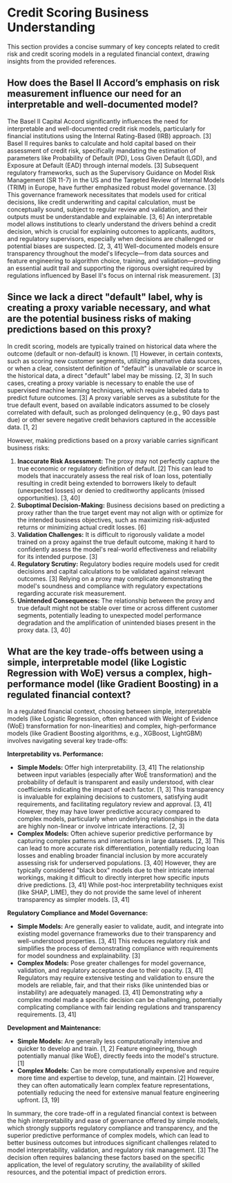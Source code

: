 # Credit Scoring Business Understanding

This section provides a concise summary of key concepts related to credit risk and credit scoring models in a regulated financial context, drawing insights from the provided references.

## How does the Basel II Accord’s emphasis on risk measurement influence our need for an interpretable and well-documented model?

The Basel II Capital Accord significantly influences the need for interpretable and well-documented credit risk models, particularly for financial institutions using the Internal Rating-Based (IRB) approach. [3] Basel II requires banks to calculate and hold capital based on their assessment of credit risk, specifically mandating the estimation of parameters like Probability of Default (PD), Loss Given Default (LGD), and Exposure at Default (EAD) through internal models. [3] Subsequent regulatory frameworks, such as the Supervisory Guidance on Model Risk Management (SR 11-7) in the US and the Targeted Review of Internal Models (TRIM) in Europe, have further emphasized robust model governance. [3] This governance framework necessitates that models used for critical decisions, like credit underwriting and capital calculation, must be conceptually sound, subject to regular review and validation, and their outputs must be understandable and explainable. [3, 6] An interpretable model allows institutions to clearly understand the drivers behind a credit decision, which is crucial for explaining outcomes to applicants, auditors, and regulatory supervisors, especially when decisions are challenged or potential biases are suspected. [2, 3, 41] Well-documented models ensure transparency throughout the model's lifecycle—from data sources and feature engineering to algorithm choice, training, and validation—providing an essential audit trail and supporting the rigorous oversight required by regulations influenced by Basel II's focus on internal risk measurement. [3]

## Since we lack a direct "default" label, why is creating a proxy variable necessary, and what are the potential business risks of making predictions based on this proxy?

In credit scoring, models are typically trained on historical data where the outcome (default or non-default) is known. [1] However, in certain contexts, such as scoring new customer segments, utilizing alternative data sources, or when a clear, consistent definition of "default" is unavailable or scarce in the historical data, a direct "default" label may be missing. [2, 3] In such cases, creating a proxy variable is necessary to enable the use of supervised machine learning techniques, which require labeled data to predict future outcomes. [3] A proxy variable serves as a substitute for the true default event, based on available indicators assumed to be closely correlated with default, such as prolonged delinquency (e.g., 90 days past due) or other severe negative credit behaviors captured in the accessible data. [1, 2]

However, making predictions based on a proxy variable carries significant business risks:
1.  **Inaccurate Risk Assessment:** The proxy may not perfectly capture the true economic or regulatory definition of default. [2] This can lead to models that inaccurately assess the real risk of loan loss, potentially resulting in credit being extended to borrowers likely to default (unexpected losses) or denied to creditworthy applicants (missed opportunities). [3, 40]
2.  **Suboptimal Decision-Making:** Business decisions based on predicting a proxy rather than the true target event may not align with or optimize for the intended business objectives, such as maximizing risk-adjusted returns or minimizing actual credit losses. [6]
3.  **Validation Challenges:** It is difficult to rigorously validate a model trained on a proxy against the true default outcome, making it hard to confidently assess the model's real-world effectiveness and reliability for its intended purpose. [3]
4.  **Regulatory Scrutiny:** Regulatory bodies require models used for credit decisions and capital calculations to be validated against relevant outcomes. [3] Relying on a proxy may complicate demonstrating the model's soundness and compliance with regulatory expectations regarding accurate risk measurement.
5.  **Unintended Consequences:** The relationship between the proxy and true default might not be stable over time or across different customer segments, potentially leading to unexpected model performance degradation and the amplification of unintended biases present in the proxy data. [3, 40]

## What are the key trade-offs between using a simple, interpretable model (like Logistic Regression with WoE) versus a complex, high-performance model (like Gradient Boosting) in a regulated financial context?

In a regulated financial context, choosing between simple, interpretable models (like Logistic Regression, often enhanced with Weight of Evidence (WoE) transformation for non-linearities) and complex, high-performance models (like Gradient Boosting algorithms, e.g., XGBoost, LightGBM) involves navigating several key trade-offs:

**Interpretability vs. Performance:**
*   **Simple Models:** Offer high interpretability. [3, 41] The relationship between input variables (especially after WoE transformation) and the probability of default is transparent and easily understood, with clear coefficients indicating the impact of each factor. [1, 3] This transparency is invaluable for explaining decisions to customers, satisfying audit requirements, and facilitating regulatory review and approval. [3, 41] However, they may have lower predictive accuracy compared to complex models, particularly when underlying relationships in the data are highly non-linear or involve intricate interactions. [2, 3]
*   **Complex Models:** Often achieve superior predictive performance by capturing complex patterns and interactions in large datasets. [2, 3] This can lead to more accurate risk differentiation, potentially reducing loan losses and enabling broader financial inclusion by more accurately assessing risk for underserved populations. [3, 40] However, they are typically considered "black box" models due to their intricate internal workings, making it difficult to directly interpret how specific inputs drive predictions. [3, 41] While post-hoc interpretability techniques exist (like SHAP, LIME), they do not provide the same level of inherent transparency as simpler models. [3, 41]

**Regulatory Compliance and Model Governance:**
*   **Simple Models:** Are generally easier to validate, audit, and integrate into existing model governance frameworks due to their transparency and well-understood properties. [3, 41] This reduces regulatory risk and simplifies the process of demonstrating compliance with requirements for model soundness and explainability. [3]
*   **Complex Models:** Pose greater challenges for model governance, validation, and regulatory acceptance due to their opacity. [3, 41] Regulators may require extensive testing and validation to ensure the models are reliable, fair, and that their risks (like unintended bias or instability) are adequately managed. [3, 41] Demonstrating *why* a complex model made a specific decision can be challenging, potentially complicating compliance with fair lending regulations and transparency requirements. [3, 41]

**Development and Maintenance:**
*   **Simple Models:** Are generally less computationally intensive and quicker to develop and train. [1, 2] Feature engineering, though potentially manual (like WoE), directly feeds into the model's structure. [1]
*   **Complex Models:** Can be more computationally expensive and require more time and expertise to develop, tune, and maintain. [2] However, they can often automatically learn complex feature representations, potentially reducing the need for extensive manual feature engineering upfront. [3, 19]

In summary, the core trade-off in a regulated financial context is between the high interpretability and ease of governance offered by simple models, which strongly supports regulatory compliance and transparency, and the superior predictive performance of complex models, which can lead to better business outcomes but introduces significant challenges related to model interpretability, validation, and regulatory risk management. [3] The decision often requires balancing these factors based on the specific application, the level of regulatory scrutiny, the availability of skilled resources, and the potential impact of prediction errors.